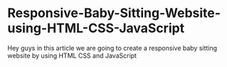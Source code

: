 # Responsive-Baby-Sitting-Website-using-HTML-CSS-JavaScript
Hey guys in this article we are going to create a responsive baby sitting website by using HTML CSS and JavaScript
